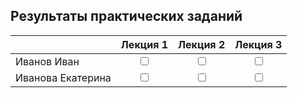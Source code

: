 ## Результаты практических заданий

|                   |             Лекция 1              |             Лекция 2              |             Лекция 3              |
| ----------------- | :-------------------------------: | :-------------------------------: | :-------------------------------: |
| Иванов Иван       | <input type="checkbox" enabled /> | <input type="checkbox" enabled /> | <input type="checkbox" enabled /> |
| Иванова Екатерина | <input type="checkbox" enabled /> | <input type="checkbox" enabled /> | <input type="checkbox" enabled /> |